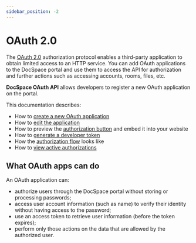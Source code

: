 ```yaml
---
sidebar_position: -2
---
```


# OAuth 2.0

The [OAuth 2.0](https://datatracker.ietf.org/doc/html/rfc6749) authorization protocol enables a third-party application to obtain limited access to an HTTP service. You can add OAuth applications to the DocSpace portal and use them to access the API for authorization and further actions such as accessing accounts, rooms, files, etc.

**DocSpace OAuth API** allows developers to register a new OAuth application on the portal. 

This documentation describes:

- How to [create a new OAuth application](creating-oauth-app.md)
- How to [edit the application](editing-oauth-app.md)
- How to preview the [authorization button](auth-button.md) and embed it into your website
- How to [generate a developer token](developer-token.md)
- How the [authorization flow](authorization-flow.md) looks like
- How to [view active authorizations](viewing-active-authorizations.md)

## What OAuth apps can do

An OAuth application can:

- authorize users through the DocSpace portal without storing or processing passwords;
- access user account information (such as name) to verify their identity without having access to the password;
- use an access token to retrieve user information (before the token expires);
- perform only those actions on the data that are allowed by the authorized user.
